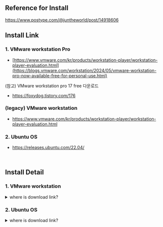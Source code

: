 ## Reference for Install
https://www.postype.com/@juntheworld/post/14918606

## Install Link

### 1. VMware workstation Pro
- [https://www.vmware.com/kr/products/workstation-player/workstation-player-evaluation.html](https://blogs.vmware.com/workstation/2024/05/vmware-workstation-pro-now-available-free-for-personal-use.html)

(참고)
VMware workstation pro 17 free 다운로드
- https://foxydog.tistory.com/176

  
### (legacy) VMware workstation
- https://www.vmware.com/kr/products/workstation-player/workstation-player-evaluation.html

### 2. Ubuntu OS
- https://releases.ubuntu.com/22.04/

<br>

## Install Detail

### 1. VMware workstation
<details>
<summary>where is download link?</summary>
<div markdown="1">
  
![vmware_download_link](https://github.com/junfuture1103/HackTheWorldCTF/assets/62176354/bc8217b1-745f-4ad7-9ac8-77d7f67441b7)

click red box
</div>
</details>

### 2. Ubuntu OS

<details>
<summary>where is download link?</summary>
<div markdown="1">
  
![ubuntu_download_link](https://github.com/junfuture1103/HackTheWorldCTF/assets/62176354/265ca113-d26d-4f7b-bf54-55afa5f277a7)
click red box
</div>
</details>
